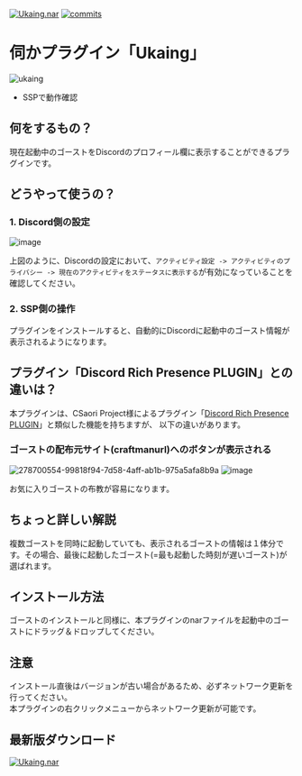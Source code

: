 [![Ukaing.nar](https://img.shields.io/github/v/release/apxxxxxxe/Ukaing?color=%235865f2&label=Ukaing.nar&logo=github)](https://github.com/apxxxxxxe/Ukaing/releases/latest/download/Ukaing.nar)
[![commits](https://img.shields.io/github/last-commit/apxxxxxxe/Ukaing?color=%235865f2&label=%E6%9C%80%E7%B5%82%E6%9B%B4%E6%96%B0&logo=github)](https://github.com/apxxxxxxe/Ukaing/commits/main)

# 伺かプラグイン「Ukaing」

![ukaing](https://github.com/apxxxxxxe/Ukaing/assets/39634779/2528ce3f-89f9-40a2-8bbe-51d84cc6146f)

- SSPで動作確認

## 何をするもの？
現在起動中のゴーストをDiscordのプロフィール欄に表示することができるプラグインです。

## どうやって使うの？

### 1. Discord側の設定
![image](https://github.com/apxxxxxxe/Ukaing/assets/39634779/146259ef-8c71-4d24-a9e8-de8caed4cda8)

上図のように、Discordの設定において、`アクティビティ設定 -> アクティビティのプライバシー -> 現在のアクティビティをステータスに表示する`が有効になっていることを確認してください。

### 2. SSP側の操作
プラグインをインストールすると、自動的にDiscordに起動中のゴースト情報が表示されるようになります。

## プラグイン「Discord Rich Presence PLUGIN」との違いは？
本プラグインは、CSaori Project様によるプラグイン「[Discord Rich Presence PLUGIN](https://ssp.shillest.net/warehouse.html)」と類似した機能を持ちますが、  以下の違いがあります。

### ゴーストの配布元サイト(craftmanurl)へのボタンが表示される
![278700554-99818f94-7d58-4aff-ab1b-975a5afa8b9a](https://github.com/apxxxxxxe/Ukaing/assets/39634779/e0f20f7c-8cb0-407d-8035-42bf2bcda266)
![image](https://github.com/apxxxxxxe/Ukaing/assets/39634779/ac88fbae-bfd4-48ec-9786-0063775fd7b2)

お気に入りゴーストの布教が容易になります。

## ちょっと詳しい解説
複数ゴーストを同時に起動していても、表示されるゴーストの情報は１体分です。その場合、最後に起動したゴースト(=最も起動した時刻が遅いゴースト)が選ばれます。

## インストール方法
ゴーストのインストールと同様に、本プラグインのnarファイルを起動中のゴーストにドラッグ＆ドロップしてください。  

## 注意
インストール直後はバージョンが古い場合があるため、必ずネットワーク更新を行ってください。  
本プラグインの右クリックメニューからネットワーク更新が可能です。

## 最新版ダウンロード
[![Ukaing.nar](https://img.shields.io/github/v/release/apxxxxxxe/Ukaing?color=%235865f2&label=Ukaing.nar&logo=github)](https://github.com/apxxxxxxe/Ukaing/releases/latest/download/Ukaing.nar)
